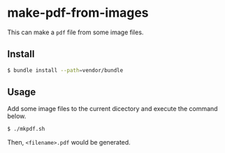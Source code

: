 # make-pdf-from-images

This can make a `pdf` file from some image files.

## Install

``` bash
$ bundle install --path=vendor/bundle
```

## Usage

Add some image files to the current dicectory and execute the command below.

``` bash
$ ./mkpdf.sh
```

Then, `<filename>.pdf` would be generated.
